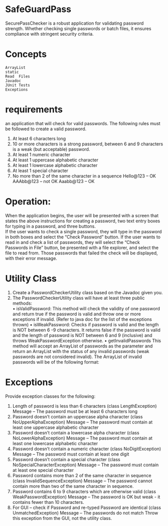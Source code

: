 # SafeGuardPass
SecurePassChecker is a robust application for validating password strength. Whether checking single passwords or batch files, it ensures compliance with stringent security criteria.

# Concepts
	ArrayList
	static
	Read  Files
	Javadoc
	JUnit Tests
	Exceptions
# requirements
 an application that will check for valid passwords.  The following rules must be followed to create a valid password.
1.	At least 6 characters long
2.	10 or more characters is a strong password, between 6 and 9 characters is a weak (but acceptable) password.
3.	At least 1 numeric character
4.	At least 1 uppercase alphabetic character
5.	At least 1 lowercase alphabetic character
6.	At least 1 special character
7.	No more than 2 of the same character in a sequence
Hello@123 – OK
AAAbb@123 – not OK
Aaabb@123 – OK

# Operation:
When the application begins, the user will be presented with a screen that states the above instructions for creating a password, two text entry boxes for typing in a password, and three buttons.  
If the user wants to check a single password, they will type in the password in both boxes and select the “Check Password” button.
If the user wants to read in and check a list of passwords, they will select the “Check Passwords in File” button, be presented with a file explorer, and select the file to read from.  Those passwords that failed the check will be displayed, with their error message.

# Utility Class
1.	Create a PasswordCheckerUtility class based on the Javadoc given you.  
2.	The PasswordCheckerUtility class will have at least three public methods:  
•	isValidPassword:
This method will check the validity of one password and return true if the password is valid and throw one or more exceptions if invalid.  (Refer to java doc for the list of the exceptions thrown)
•	isWeakPassword:
Checks if password is valid and the length is NOT between 6 -9 characters. It returns false if the password is valid and the length of password  is NOT  between 6 and 9 (inclusive) and throws WeakPasswordException otherwise. 
•	getInvalidPasswords
This method will accept an ArrayList of passwords as the parameter  and return an ArrayList with the status of any invalid passwords (weak passwords are not considered invalid).  The ArrayList of invalid passwords will be of the following format:
<password><blank><message of exception thrown>
# Exceptions
Provide exception classes for the following:
1.	Length of password is less than 6 characters (class LengthException)
Message – The password must be at least 6 characters long
2.	Password doesn’t contain an uppercase alpha character (class NoUpperAlphaException)
Message – The password must contain at least one uppercase alphabetic character
3.	Password doesn’t contain a lowercase alpha character (class NoLowerAlphaException)
Message – The password must contain at least one lowercase alphabetic character
4.	Password doesn’t contain a numeric character (class NoDigitException)
Message – The password must contain at least one digit
5.	Password doesn’t contain a special character (class NoSpecialCharacterException)
Message – The password must contain at least one special character 
6.	Password contains more than 2 of the same character in sequence (class InvalidSequenceException)
Message – The password cannot contain more than two of the same character in sequence.
7.	Password contains 6 to 9 characters which are otherwise valid (class WeakPasswordException)
Message – The password is OK but weak - it contains fewer than 10 characters.
8.	For GUI – check if Password and re-typed Password are identical (class UnmatchedException) 
Message – The passwords do not match
Throw this exception from the GUI, not the utility class.



